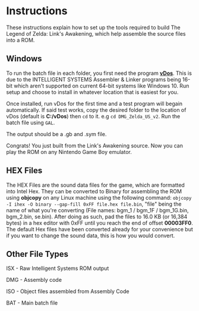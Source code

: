 # Instructions

These instructions explain how to set up the tools required to build The Legend of Zelda: Link's Awakening, 
which help assemble the source files into a ROM.


## Windows

To run the batch file in each folder, you first need the program [**vDos**](https://www.vdos.info/download.html).
This is due to the INTELLIGENT SYSTEMS Assembler & Linker programs being 16-bit which aren't supported on current
64-bit systems like Windows 10. Run setup and choose to install in whatever location that is easiest for you.

Once installed, run vDos for the first time and a test program will begain automatically. If said test works,
copy the desired folder to the location of vDos (default is **C:/vDos**) then ```cd``` to it. e.g ```cd DMG_Zelda_US_v2```.
Run the batch file using ```GAL```. 

The output should be a .gb and .sym file.


Congrats! You just built from the Link's Awakening source. Now you can play the ROM on any 
Nintendo Game Boy emulator. 


## HEX Files

The HEX Files are the sound data files for the game, which are formatted into Intel Hex.
They can be converted to Binary for assembling the ROM using **objcopy** on any Linux machine
using the following command: ```objcopy -I ihex -O binary --gap-fill 0xFF file.hex file.bin```,
"file" being the name of what you're converting (File names: bgm_1 / bgm_1F / bgm_1G.bin, bgm_2.bin, se.bin).
After doing as such, pad the files to 16.0 KB (or 16,384 bytes) in a hex editor with 0xFF until you reach
the end of offset **00003FF0**. The default Hex files have been converted already for your convenience but if
you want to change the sound data, this is how you would convert. 


## Other File Types

ISX - Raw Intelligent Systems ROM output

DMG - Assembly code

ISO - Object files assembled from Assembly Code

BAT - Main batch file 
